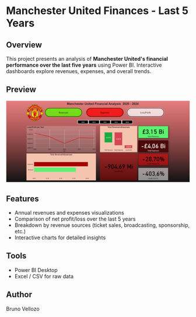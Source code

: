 # Manchester United Finances - Last 5 Years

## Overview
This project presents an analysis of **Manchester United's financial performance over the last five years** using Power BI. Interactive dashboards explore revenues, expenses, and overall trends.

## Preview
![Dashboard Screenshot](./mutd_power_bi.png)

## Features
- Annual revenues and expenses visualizations  
- Comparison of net profit/loss over the last 5 years  
- Breakdown by revenue sources (ticket sales, broadcasting, sponsorship, etc.)  
- Interactive charts for detailed insights  

## Tools
- Power BI Desktop  
- Excel / CSV for raw data  

## Author
Bruno Vellozo
